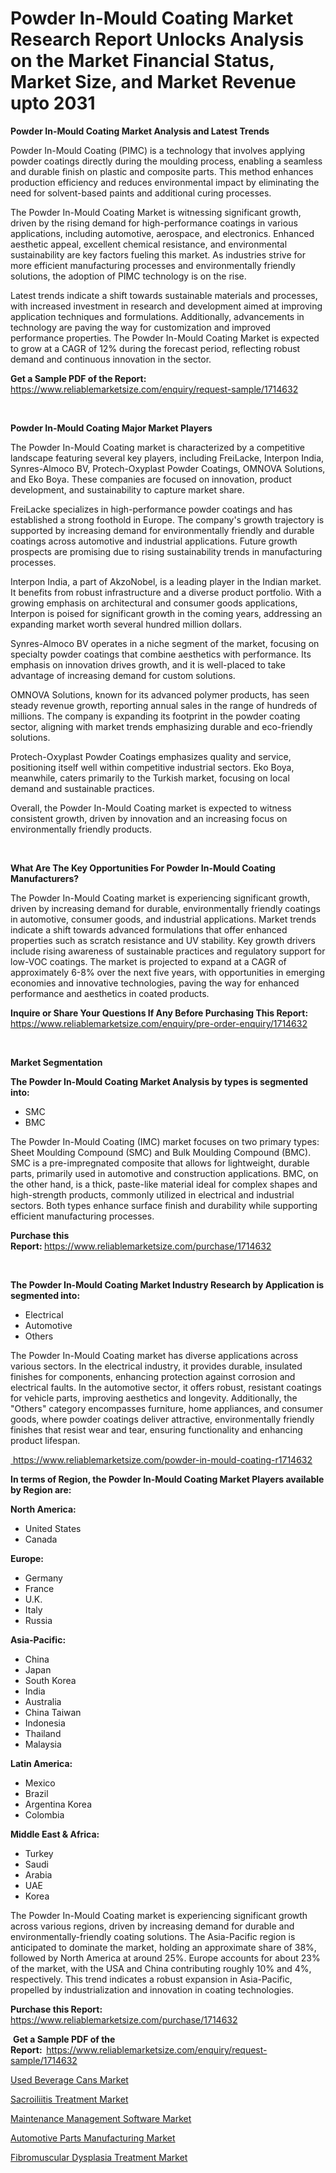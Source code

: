 <p><h1>Powder In-Mould Coating Market Research Report Unlocks Analysis on the Market Financial Status, Market Size, and Market Revenue upto 2031</h1></p><p><strong>Powder In-Mould Coating Market Analysis and Latest Trends</strong></p>
<p><p>Powder In-Mould Coating (PIMC) is a technology that involves applying powder coatings directly during the moulding process, enabling a seamless and durable finish on plastic and composite parts. This method enhances production efficiency and reduces environmental impact by eliminating the need for solvent-based paints and additional curing processes.</p><p>The Powder In-Mould Coating Market is witnessing significant growth, driven by the rising demand for high-performance coatings in various applications, including automotive, aerospace, and electronics. Enhanced aesthetic appeal, excellent chemical resistance, and environmental sustainability are key factors fueling this market. As industries strive for more efficient manufacturing processes and environmentally friendly solutions, the adoption of PIMC technology is on the rise.</p><p>Latest trends indicate a shift towards sustainable materials and processes, with increased investment in research and development aimed at improving application techniques and formulations. Additionally, advancements in technology are paving the way for customization and improved performance properties. The Powder In-Mould Coating Market is expected to grow at a CAGR of 12% during the forecast period, reflecting robust demand and continuous innovation in the sector.</p></p>
<p><strong>Get a Sample PDF of the Report:&nbsp;</strong> <a href="https://www.reliablemarketsize.com/enquiry/request-sample/1714632?utm_campaign=1770&utm_medium=2&utm_source=Github&utm_content=ia&utm_term=22102024&utm_id=powder-in-mould-coating">https://www.reliablemarketsize.com/enquiry/request-sample/1714632</a></p>
<p>&nbsp;</p>
<p><strong>Powder In-Mould Coating Major Market Players</strong></p>
<p><p>The Powder In-Mould Coating market is characterized by a competitive landscape featuring several key players, including FreiLacke, Interpon India, Synres-Almoco BV, Protech-Oxyplast Powder Coatings, OMNOVA Solutions, and Eko Boya. These companies are focused on innovation, product development, and sustainability to capture market share.</p><p>FreiLacke specializes in high-performance powder coatings and has established a strong foothold in Europe. The company's growth trajectory is supported by increasing demand for environmentally friendly and durable coatings across automotive and industrial applications. Future growth prospects are promising due to rising sustainability trends in manufacturing processes.</p><p>Interpon India, a part of AkzoNobel, is a leading player in the Indian market. It benefits from robust infrastructure and a diverse product portfolio. With a growing emphasis on architectural and consumer goods applications, Interpon is poised for significant growth in the coming years, addressing an expanding market worth several hundred million dollars.</p><p>Synres-Almoco BV operates in a niche segment of the market, focusing on specialty powder coatings that combine aesthetics with performance. Its emphasis on innovation drives growth, and it is well-placed to take advantage of increasing demand for custom solutions.</p><p>OMNOVA Solutions, known for its advanced polymer products, has seen steady revenue growth, reporting annual sales in the range of hundreds of millions. The company is expanding its footprint in the powder coating sector, aligning with market trends emphasizing durable and eco-friendly solutions.</p><p>Protech-Oxyplast Powder Coatings emphasizes quality and service, positioning itself well within competitive industrial sectors. Eko Boya, meanwhile, caters primarily to the Turkish market, focusing on local demand and sustainable practices.</p><p>Overall, the Powder In-Mould Coating market is expected to witness consistent growth, driven by innovation and an increasing focus on environmentally friendly products.</p></p>
<p>&nbsp;</p>
<p><strong>What Are The Key Opportunities For Powder In-Mould Coating Manufacturers?</strong></p>
<p><p>The Powder In-Mould Coating market is experiencing significant growth, driven by increasing demand for durable, environmentally friendly coatings in automotive, consumer goods, and industrial applications. Market trends indicate a shift towards advanced formulations that offer enhanced properties such as scratch resistance and UV stability. Key growth drivers include rising awareness of sustainable practices and regulatory support for low-VOC coatings. The market is projected to expand at a CAGR of approximately 6-8% over the next five years, with opportunities in emerging economies and innovative technologies, paving the way for enhanced performance and aesthetics in coated products.</p></p>
<p><strong>Inquire or Share Your Questions If Any Before Purchasing This Report:</strong> <a href="https://www.reliablemarketsize.com/enquiry/pre-order-enquiry/1714632?utm_campaign=1770&utm_medium=2&utm_source=Github&utm_content=ia&utm_term=22102024&utm_id=powder-in-mould-coating">https://www.reliablemarketsize.com/enquiry/pre-order-enquiry/1714632</a></p>
<p>&nbsp;</p>
<p><strong>Market Segmentation</strong></p>
<p><strong>The Powder In-Mould Coating Market Analysis by types is segmented into:</strong></p>
<p><ul><li>SMC</li><li>BMC</li></ul></p>
<p><p>The Powder In-Mould Coating (IMC) market focuses on two primary types: Sheet Moulding Compound (SMC) and Bulk Moulding Compound (BMC). SMC is a pre-impregnated composite that allows for lightweight, durable parts, primarily used in automotive and construction applications. BMC, on the other hand, is a thick, paste-like material ideal for complex shapes and high-strength products, commonly utilized in electrical and industrial sectors. Both types enhance surface finish and durability while supporting efficient manufacturing processes.</p></p>
<p><strong>Purchase this Report:&nbsp;</strong><a href="https://www.reliablemarketsize.com/purchase/1714632?utm_campaign=1770&utm_medium=2&utm_source=Github&utm_content=ia&utm_term=22102024&utm_id=powder-in-mould-coating">https://www.reliablemarketsize.com/purchase/1714632</a></p>
<p>&nbsp;</p>
<p><strong>The Powder In-Mould Coating Market Industry Research by Application is segmented into:</strong></p>
<p><ul><li>Electrical</li><li>Automotive</li><li>Others</li></ul></p>
<p><p>The Powder In-Mould Coating market has diverse applications across various sectors. In the electrical industry, it provides durable, insulated finishes for components, enhancing protection against corrosion and electrical faults. In the automotive sector, it offers robust, resistant coatings for vehicle parts, improving aesthetics and longevity. Additionally, the "Others" category encompasses furniture, home appliances, and consumer goods, where powder coatings deliver attractive, environmentally friendly finishes that resist wear and tear, ensuring functionality and enhancing product lifespan.</p></p>
<p><a href="https://www.reliablemarketsize.com/powder-in-mould-coating-r1714632?utm_campaign=1770&utm_medium=2&utm_source=Github&utm_content=ia&utm_term=22102024&utm_id=powder-in-mould-coating">&nbsp;https://www.reliablemarketsize.com/powder-in-mould-coating-r1714632</a></p>
<p><strong>In terms of Region, the Powder In-Mould Coating Market Players available by Region are:</strong></p>
<p>
    <p> <strong> North America: </strong>
        <ul>
            <li>United States</li>
            <li>Canada</li>
        </ul>
        </p> 
    <p> <strong> Europe: </strong>
        <ul>
            <li>Germany</li>
            <li>France</li>
            <li>U.K.</li>
            <li>Italy</li>
            <li>Russia</li>
        </ul>
        </p> 
    <p> <strong> Asia-Pacific: </strong>
        <ul>
            <li>China</li>
            <li>Japan</li>
            <li>South Korea</li>
            <li>India</li>
            <li>Australia</li>
            <li>China Taiwan</li>
            <li>Indonesia</li>
            <li>Thailand</li>
            <li>Malaysia</li>
        </ul>
        </p> 
    <p> <strong> Latin America: </strong>
        <ul>
            <li>Mexico</li>
            <li>Brazil</li>
            <li>Argentina Korea</li>
            <li>Colombia</li>
        </ul>
        </p> 
    <p> <strong> Middle East & Africa: </strong>
        <ul>
            <li>Turkey</li>
            <li>Saudi</li>
            <li>Arabia</li>
            <li>UAE</li>
            <li>Korea</li>
        </ul>
    </p>
    </p>
<p><p>The Powder In-Mould Coating market is experiencing significant growth across various regions, driven by increasing demand for durable and environmentally-friendly coating solutions. The Asia-Pacific region is anticipated to dominate the market, holding an approximate share of 38%, followed by North America at around 25%. Europe accounts for about 23% of the market, with the USA and China contributing roughly 10% and 4%, respectively. This trend indicates a robust expansion in Asia-Pacific, propelled by industrialization and innovation in coating technologies.</p></p>
<p><strong>Purchase this Report: </strong><a href="https://www.reliablemarketsize.com/purchase/1714632?utm_campaign=1770&utm_medium=2&utm_source=Github&utm_content=ia&utm_term=22102024&utm_id=powder-in-mould-coating">https://www.reliablemarketsize.com/purchase/1714632</a></p>
<p>&nbsp;<strong>Get a Sample PDF of the Report:&nbsp;&nbsp;</strong><a href="https://www.reliablemarketsize.com/enquiry/request-sample/1714632?utm_campaign=1770&utm_medium=2&utm_source=Github&utm_content=ia&utm_term=22102024&utm_id=powder-in-mould-coating">https://www.reliablemarketsize.com/enquiry/request-sample/1714632</a></p>
<p><strong></strong></p>
<p><p><a href="https://www.linkedin.com/pulse/global-used-beverage-cans-market-exploring-share-trends-future-kxbtc?utm_campaign=1770&utm_medium=2&utm_source=Github&utm_content=ia&utm_term=22102024&utm_id=powder-in-mould-coating">Used Beverage Cans Market</a></p><p><a href="https://www.linkedin.com/pulse/pulse-sacroiliitis-treatment-rhythms-change-market-resonance-h0pyc?utm_campaign=1770&utm_medium=2&utm_source=Github&utm_content=ia&utm_term=22102024&utm_id=powder-in-mould-coating">Sacroiliitis Treatment Market</a></p><p><a href="https://www.linkedin.com/pulse/maintenance-management-software-market-segmentation-applications-cvtec?utm_campaign=1770&utm_medium=2&utm_source=Github&utm_content=ia&utm_term=22102024&utm_id=powder-in-mould-coating">Maintenance Management Software Market</a></p><p><a href="https://www.linkedin.com/pulse/automotive-parts-manufacturing-revenue-growth-report-2024--pbdqc?utm_campaign=1770&utm_medium=2&utm_source=Github&utm_content=ia&utm_term=22102024&utm_id=powder-in-mould-coating">Automotive Parts Manufacturing Market</a></p><p><a href="https://www.linkedin.com/pulse/future-fibromuscular-dysplasia-treatment-market-global-forecast-zot0c?utm_campaign=1770&utm_medium=2&utm_source=Github&utm_content=ia&utm_term=22102024&utm_id=powder-in-mould-coating">Fibromuscular Dysplasia Treatment Market</a></p></p>
